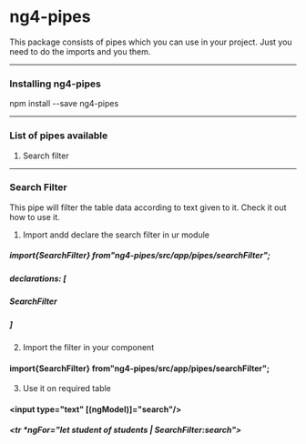 # ng4-pipes
This package consists of pipes which you can use in your project. Just you need to do the imports and you them.
***
### Installing ng4-pipes
npm install --save ng4-pipes
___
### List of pipes available 
1. Search filter

***
### Search Filter
This pipe will filter the table data according to text given to it. Check it out how to use it.

1. Import andd declare the search filter in ur module

##### import{SearchFilter} from"ng4-pipes/src/app/pipes/searchFilter";

##### declarations: [
#####   SearchFilter
 ##### ]

2. Import the filter in your component

#### import{SearchFilter} from"ng4-pipes/src/app/pipes/searchFilter";

3. Use it on required table

#### <input type="text" [(ngModel)]="search"/>

##### <tr *ngFor="let student of students | SearchFilter:search">


